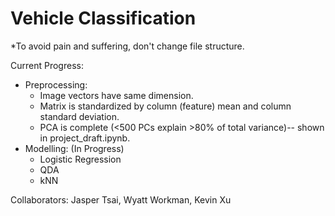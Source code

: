 # Vehicle Classification

*To avoid pain and suffering, don't change file structure.

Current Progress:
- Preprocessing:
  - Image vectors have same dimension. 
  - Matrix is standardized by column (feature) mean and column standard deviation.
  - PCA is complete (<500 PCs explain >80% of total variance)-- shown in project_draft.ipynb.
- Modelling: (In Progress)
  - Logistic Regression
  - QDA
  - kNN

Collaborators: Jasper Tsai, Wyatt Workman, Kevin Xu
